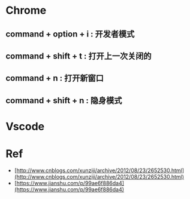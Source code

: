# Chrome

## command + option + i : 开发者模式

## command + shift + t : 打开上一次关闭的

## command + n : 打开新窗口

## command + shift + n : 隐身模式

# Vscode

# Ref
- [http://www.cnblogs.com/xunziji/archive/2012/08/23/2652530.html](http://www.cnblogs.com/xunziji/archive/2012/08/23/2652530.html)
- [https://www.jianshu.com/p/99ae6f886da4](https://www.jianshu.com/p/99ae6f886da4)

